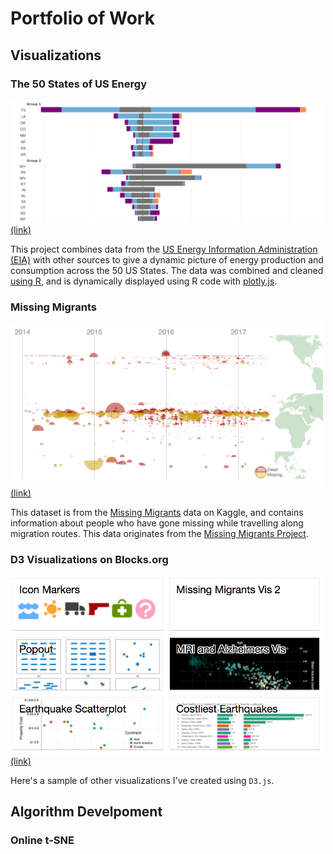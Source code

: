 # Portfolio of Work

## Visualizations

### The 50 States of US Energy

<a href="https://djbeach.shinyapps.io/usenergy/" target="_blank">
  <img src="img/USEnergy.png" alt="The 50 States of US Energy" width="500px"/>(link)<br/>
</a>

This project combines data from the [US Energy Information Administration (EIA)](https://www.eia.gov/) with other sources to give a dynamic picture of energy production and consumption across the 50 US States.  The data was combined and cleaned [using R](https://www.r-project.org/), and is dynamically displayed using R code with [plotly.js](https://plot.ly/javascript/).

### Missing Migrants

<a href="https://bl.ocks.org/dbeach24/599725c960ce2881b1dcd46c3b20e268" target="_blank">
  <img src="img/missing.png" alt="Missing Migrants" width="500px"/>(link)<br/>
</a>

This dataset is from the [Missing Migrants](https://www.kaggle.com/jmataya/missingmigrants) data on Kaggle, and contains information about people who have gone missing while travelling along migration routes.  This data originates from the [Missing Migrants Project](https://missingmigrants.iom.int/).

### D3 Visualizations on Blocks.org

<a href="https://bl.ocks.org/dbeach24" target="_blank">
  <img src="img/blocks.png" alt="D3 Visualizations on Blocks.org" width="500px"/>(link)<br/>
</a>

Here's a sample of other visualizations I've created using `D3.js`.

## Algorithm Develpoment

### Online t-SNE

